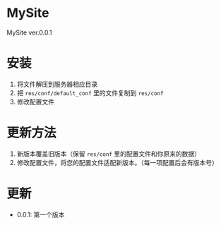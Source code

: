 # MySite
MySite ver.0.0.1

# 安装

1. 将文件解压到服务器相应目录
2. 把 ```res/conf/default_conf``` 里的文件复制到 ```res/conf```
3. 修改配置文件

# 更新方法

1. 新版本覆盖旧版本（保留 ```res/conf``` 里的配置文件和你原来的数据）
2. 修改配置文件，将您的配置文件适配新版本。（每一项配置后会有版本号）

# 更新

- 0.0.1: 第一个版本 
